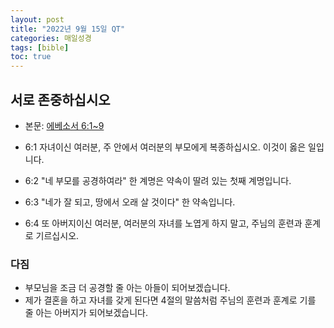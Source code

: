 ```yaml
---
layout: post
title: "2022년 9월 15일 QT"
categories: 매일성경
tags: [bible]
toc: true
---
```


## 서로 존중하십시오
- 본문: [에베소서 6:1~9](https://www.bskorea.or.kr/bible/korbibReadpage.php?version=SAE&book=eph&chap=6&sec=1&cVersion=&fontSize=15px&fontWeight=normal)

- 6:1 자녀이신 여러분, 주 안에서 여러분의 부모에게 복종하십시오. 이것이 옳은 일입니다.
- 6:2 "네 부모를 공경하여라" 한 계명은 약속이 딸려 있는 첫째 계명입니다.
- 6:3 "네가 잘 되고, 땅에서 오래 살 것이다" 한 약속입니다.
- 6:4 또 아버지이신 여러분, 여러분의 자녀를 노엽게 하지 말고, 주님의 훈련과 훈계로 기르십시오.

### 다짐
- 부모님을 조금 더 공경할 줄 아는 아들이 되어보겠습니다.
- 제가 결혼을 하고 자녀를 갖게 된다면 4절의 말씀처럼 주님의 훈련과 훈계로 기를 줄 아는 아버지가 되어보겠습니다.
